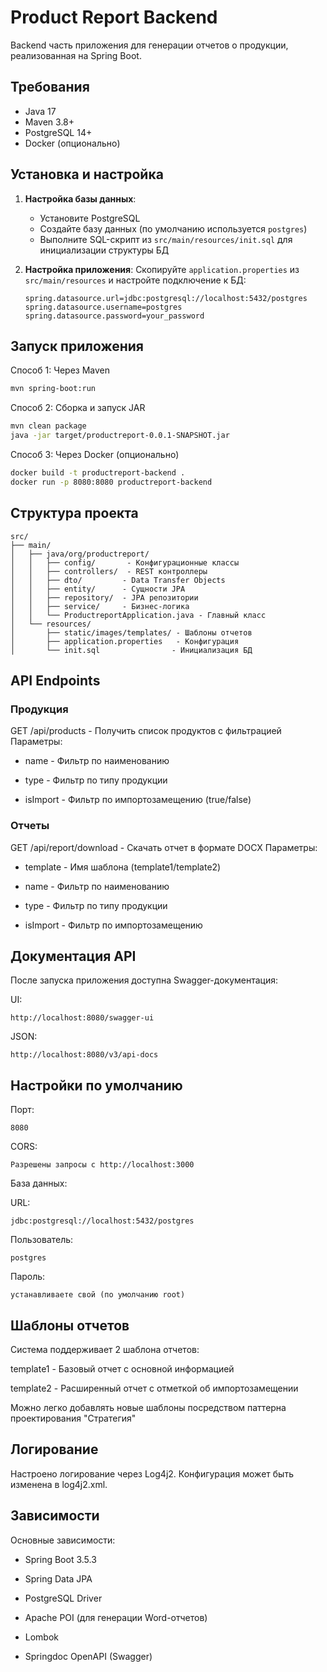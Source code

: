 # Product Report Backend

Backend часть приложения для генерации отчетов о продукции, реализованная на Spring Boot.

## Требования

- Java 17
- Maven 3.8+
- PostgreSQL 14+
- Docker (опционально)

## Установка и настройка

1. **Настройка базы данных**:
   - Установите PostgreSQL
   - Создайте базу данных (по умолчанию используется `postgres`)
   - Выполните SQL-скрипт из `src/main/resources/init.sql` для инициализации структуры БД

2. **Настройка приложения**:
   Скопируйте `application.properties` из `src/main/resources` и настройте подключение к БД:
   ```properties
   spring.datasource.url=jdbc:postgresql://localhost:5432/postgres
   spring.datasource.username=postgres
   spring.datasource.password=your_password
## Запуск приложения
Способ 1: Через Maven
```bash
mvn spring-boot:run
```
Способ 2: Сборка и запуск JAR
```bash
mvn clean package
java -jar target/productreport-0.0.1-SNAPSHOT.jar
```
Способ 3: Через Docker (опционально)
```bash
docker build -t productreport-backend .
docker run -p 8080:8080 productreport-backend
```
## Структура проекта
```text
src/
├── main/
│   ├── java/org/productreport/
│   │   ├── config/       - Конфигурационные классы
│   │   ├── controllers/  - REST контроллеры
│   │   ├── dto/         - Data Transfer Objects
│   │   ├── entity/      - Сущности JPA
│   │   ├── repository/  - JPA репозитории
│   │   ├── service/     - Бизнес-логика
│   │   └── ProductreportApplication.java - Главный класс
│   └── resources/
│       ├── static/images/templates/ - Шаблоны отчетов
│       ├── application.properties   - Конфигурация
│       └── init.sql                - Инициализация БД
```
## API Endpoints
### Продукция
GET /api/products - Получить список продуктов с фильтрацией
Параметры:

+ name - Фильтр по наименованию

+ type - Фильтр по типу продукции

+ isImport - Фильтр по импортозамещению (true/false)

### Отчеты
GET /api/report/download - Скачать отчет в формате DOCX
Параметры:

+ template - Имя шаблона (template1/template2)

+ name - Фильтр по наименованию

+ type - Фильтр по типу продукции

+ isImport - Фильтр по импортозамещению

## Документация API
После запуска приложения доступна Swagger-документация:

UI: 
```url
http://localhost:8080/swagger-ui
```
JSON:
```url
http://localhost:8080/v3/api-docs
```
## Настройки по умолчанию

Порт: 
```text
8080
```

CORS: 
```text
Разрешены запросы с http://localhost:3000
```

База данных:

URL: 
```url
jdbc:postgresql://localhost:5432/postgres
```
Пользователь:
```text
postgres
```
Пароль: 
```text
устанавливаете свой (по умолчанию root)
```
## Шаблоны отчетов
Система поддерживает 2 шаблона отчетов:

template1 - Базовый отчет с основной информацией

template2 - Расширенный отчет с отметкой об импортозамещении

Можно легко добавлять новые шаблоны посредством паттерна проектирования "Стратегия"

## Логирование
Настроено логирование через Log4j2. Конфигурация может быть изменена в log4j2.xml.

## Зависимости
Основные зависимости:

* Spring Boot 3.5.3

* Spring Data JPA

* PostgreSQL Driver

* Apache POI (для генерации Word-отчетов)

* Lombok

* Springdoc OpenAPI (Swagger)
